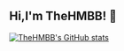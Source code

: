 ## Hi,I'm TheHMBB! 👋

[![TheHMBB's GitHub stats](https://github-readme-stats.vercel.app/api?username=TheHMBB?count_private=true&show_icons=true&theme=dark)]()
